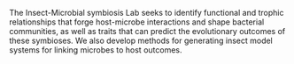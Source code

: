 The Insect-Microbial symbiosis Lab seeks to identify functional and trophic relationships that forge host-microbe interactions and shape bacterial communities, as well as traits that can predict the evolutionary outcomes of these symbioses. We also develop methods for generating insect model systems for linking microbes to host outcomes.
